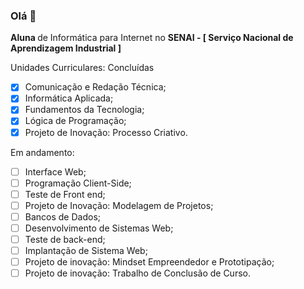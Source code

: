### Olá 👋

<b>Aluna </b> de Informática para Internet no <b>SENAI - [ Serviço Nacional de Aprendizagem Industrial ] </b>

</b>Unidades Curriculares:</b>
 Concluídas
   - [x] Comunicação e Redação Técnica;
   - [x] Informática Aplicada;
   - [x] Fundamentos da Tecnologia;
   - [x] Lógica de Programação;
   - [x] Projeto de Inovação: Processo Criativo.
  
</b>Em andamento:</b>
- [ ] Interface Web;
- [ ] Programação Client-Side;
- [ ] Teste de Front end;
- [ ] Projeto de Inovação: Modelagem de Projetos;
- [ ] Bancos de Dados;
- [ ] Desenvolvimento de Sistemas Web;
- [ ] Teste de back-end;
- [ ] Implantação de Sistema Web;
- [ ] Projeto de inovação: Mindset Empreendedor e Prototipação;
- [ ] Projeto de inovação: Trabalho de Conclusão de Curso.
